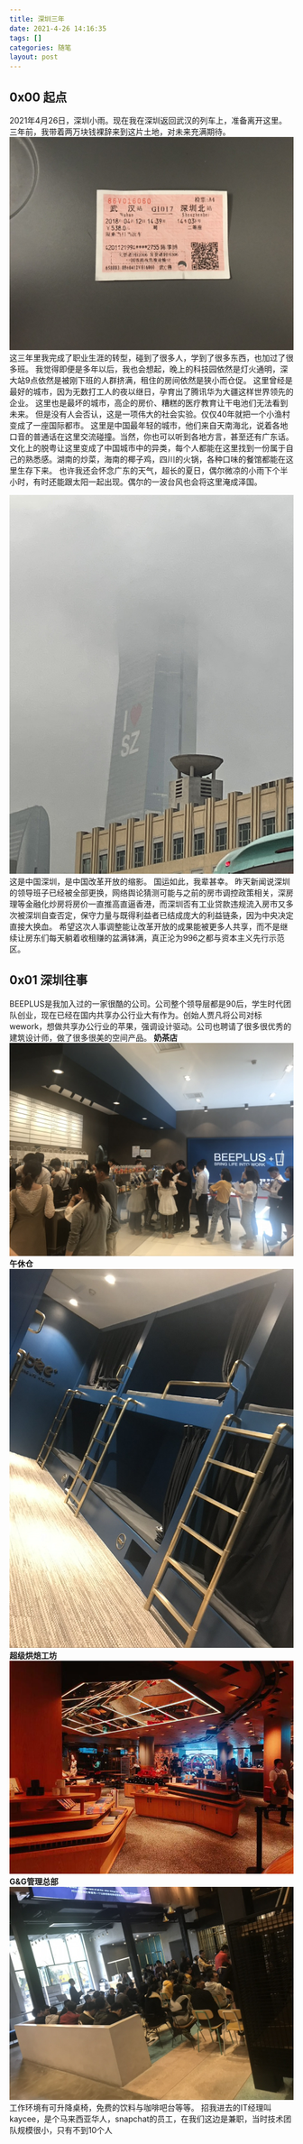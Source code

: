 ```yaml
---
title: 深圳三年
date: 2021-4-26 14:16:35
tags: []
categories: 随笔
layout: post
---
```

## 0x00 起点
2021年4月26日，深圳小雨。现在我在深圳返回武汉的列车上，准备离开这里。
三年前，我带着两万块钱裸辞来到这片土地，对未来充满期待。
![ticket](/images/sz-past/ticket.jpeg)
这三年里我完成了职业生涯的转型，碰到了很多人，学到了很多东西，也加过了很多班。
我觉得即便是多年以后，我也会想起，晚上的科技园依然是灯火通明，深大站9点依然是被刚下班的人群挤满，租住的房间依然是狭小而仓促。
这里曾经是最好的城市，因为无数打工人的夜以继日，孕育出了腾讯华为大疆这样世界领先的企业。
这里也是最坏的城市，高企的房价、糟糕的医疗教育让干电池们无法看到未来。
但是没有人会否认，这是一项伟大的社会实验。仅仅40年就把一个小渔村变成了一座国际都市。
这里是中国最年轻的城市，他们来自天南海北，说着各地口音的普通话在这里交流碰撞。当然，你也可以听到各地方言，甚至还有广东话。文化上的脱粤让这里变成了中国城市中的异类，每个人都能在这里找到一份属于自己的熟悉感。湖南的炒菜，海南的椰子鸡，四川的火锅，各种口味的餐馆都能在这里生存下来。
也许我还会怀念广东的天气，超长的夏日，偶尔微凉的小雨下个半小时，有时还能跟太阳一起出现。偶尔的一波台风也会将这里淹成泽国。
<!--more-->
![building](/images/sz-past/building.jpeg)
这是中国深圳，是中国改革开放的缩影。
国运如此，我辈甚幸。
昨天新闻说深圳的领导班子已经被全部更换，网络舆论猜测可能与之前的房市调控政策相关，深房理等金融化炒房将房价一直推高直逼香港，而深圳否有工业贷款违规流入房市又多次被深圳自查否定，保守力量与既得利益者已结成庞大的利益链条，因为中央决定直接大换血。
希望这次人事调整能让改革开放的成果能被更多人共享，而不是继续让房东们每天躺着收租赚的盆满钵满，真正沦为996之都与资本主义先行示范区。

## 0x01 深圳往事
BEEPLUS是我加入过的一家很酷的公司。公司整个领导层都是90后，学生时代团队创业，现在已经在国内共享办公行业大有作为。创始人贾凡将公司对标wework，想做共享办公行业的苹果，强调设计驱动。公司也聘请了很多很优秀的建筑设计师，做了很多很美的空间产品。
**奶茶店**
![beeplus](/images/sz-past/beeplus0.jpeg)
**午休仓**
![beeplus](/images/sz-past/beeplus1.jpeg)
**超级烘焙工坊**
![beeplus](/images/sz-past/beeplus2.jpeg)
**G&G管理总部**
![beeplus](/images/sz-past/beeplus3.jpeg)
工作环境有可升降桌椅，免费的饮料与咖啡吧台等等。
招我进去的IT经理叫kaycee，是个马来西亚华人，snapchat的员工，在我们这边是兼职，当时技术团队规模很小，只有不到10个人
